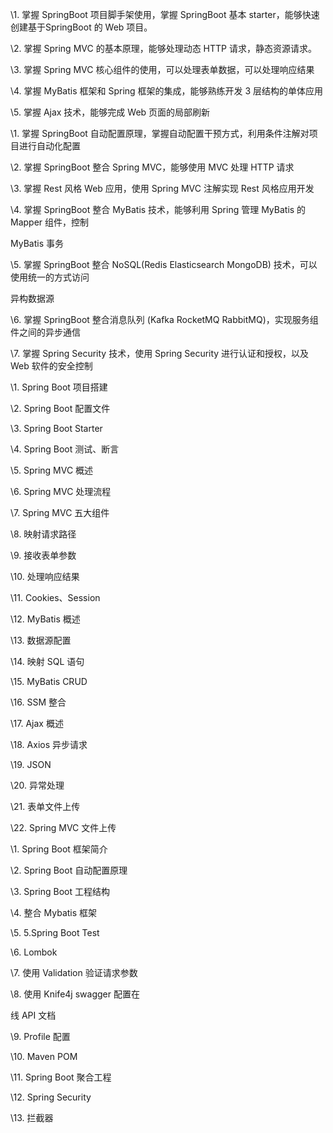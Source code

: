 \1. 掌握 SpringBoot 项目脚手架使用，掌握 SpringBoot 基本 starter，能够快速创建基于SpringBoot 的 Web 项目。

\2. 掌握 Spring MVC 的基本原理，能够处理动态 HTTP 请求，静态资源请求。

\3. 掌握 Spring MVC 核心组件的使用，可以处理表单数据，可以处理响应结果

\4. 掌握 MyBatis 框架和 Spring 框架的集成，能够熟练开发 3 层结构的单体应用

\5. 掌握 Ajax 技术，能够完成 Web 页面的局部刷新



\1. 掌握 SpringBoot 自动配置原理，掌握自动配置干预方式，利用条件注解对项目进行自动化配置

\2. 掌握 SpringBoot 整合 Spring MVC，能够使用 MVC 处理 HTTP 请求

\3. 掌握 Rest 风格 Web 应用，使用 Spring MVC 注解实现 Rest 风格应用开发

\4. 掌握 SpringBoot 整合 MyBatis 技术，能够利用 Spring 管理 MyBatis 的 Mapper 组件，控制

MyBatis 事务

\5. 掌握 SpringBoot 整合 NoSQL(Redis Elasticsearch MongoDB) 技术，可以使用统一的方式访问

异构数据源

\6. 掌握 SpringBoot 整合消息队列 (Kafka RocketMQ RabbitMQ)，实现服务组件之间的异步通信

\7. 掌握 Spring Security 技术，使用 Spring Security 进行认证和授权，以及 Web 软件的安全控制



\1. Spring Boot 项目搭建

\2. Spring Boot 配置文件

\3. Spring Boot Starter

\4. Spring Boot 测试、断言

\5. Spring MVC 概述

\6. Spring MVC 处理流程

\7. Spring MVC 五大组件

\8. 映射请求路径

\9. 接收表单参数

\10. 处理响应结果

\11. Cookies、Session

\12. MyBatis 概述

\13. 数据源配置

\14. 映射 SQL 语句

\15. MyBatis CRUD

\16. SSM 整合

\17. Ajax 概述

\18. Axios 异步请求

\19. JSON

\20. 异常处理

\21. 表单文件上传

\22. Spring MVC 文件上传



\1. Spring Boot 框架简介

\2. Spring Boot 自动配置原理

\3. Spring Boot 工程结构

\4. 整合 Mybatis 框架

\5. 5.Spring Boot Test

\6. Lombok

\7. 使用 Validation 验证请求参数

\8. 使用 Knife4j swagger 配置在

线 API 文档

\9. Profile 配置

\10. Maven POM

\11. Spring Boot 聚合工程

\12. Spring Security

\13. 拦截器